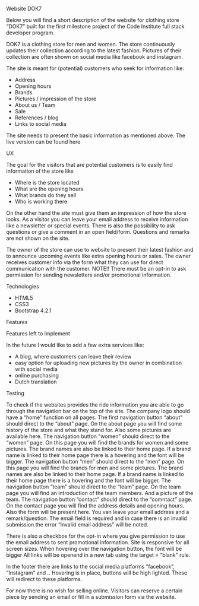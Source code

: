 Website DOK7

Below you will find a short description of the website for clothing store “DOK7”  built for the first milestone project of the Code Institute full stack developer program.

DOK7 is a clothing store for men and women.  The store continuously updates their collection according to the latest fashion.  Pictures of their collection are often shown on social media like facebook and instagram.

The site is meant for (potential) customers who seek for information like:
-	Address
-	Opening hours
-	Brands
-	Pictures / impression of the store
-	About us / Team
-	Sale
-	References / blog
-	Links to social media

The site needs to present the basic information as mentioned above.
The live version can be found here 


UX

The goal for the visitors that are potential customers is to easily find information of the store like
-	Where is the store located
-	What are the opening hours
-	What brands do they sell
-	Who is working there

On the other hand the site must give them an impression of how the store looks.
As a visitor you can leave your email address to receive information like a newsletter or special events.  There is also the possibility to ask questions or give a comment in an open field/form.
Questions and remarks are not shown on the site.

The owner of the store can use to website to present their latest fashion and to announce upcoming events like extra opening hours or sales.
The owner receives customer info via the form what they can use for direct communication with the customer.  NOTE!!  There must be an opt-in to ask permission for sending newsletters and/or promotional information.


Technologies

-	HTML5
-	CSS3
-	Bootstrap 4.2.1


Features


Features left to implement


In the future I would like to add a few extra services like:
-	A blog, where customers can leave their review
-	easy option for uploading new pictures by the owner in combination with social media
-	online purchasing
-	Dutch translation


Testing


To check if the websites provides the ride information you are able to go through the navigation bar on the top of the site.
The company logo should have a “home” function on all pages.
The first navigation button “about” should direct to the “about” page.  On the about page you will find some history of the store and what they stand for. Also some pictures are available here.
The  navigation button “women” should direct to the “women” page.  On this page you will find the brands for women and some pictures. The brand names are also be linked to their home page. 
If a brand name is linked to their home page there is a hovering and the font will be bigger.
The navigation button “men” should direct to the “men” page.  On this page you will find the brands for men and some pictures.  The brand names are also be linked to their home page. 
If a brand name is linked to their home page there is a hovering and the font will be bigger.
The navigation button “team” should direct to the “team” page.  On the team page you will find an introduction of the  team members. And a picture of the team.
The navigation button “contact” should direct to the “comntact” page.  On the contact page you will find the address details and opening hours. Also the form will be present here. You van leave your email address and a remark/question.  The email field is required and in case there is an invalid submission the error “invalid email address” will be noted.

There is also a checkbox for the opt-in where you give permission to use the email address to sent promotional information.
Site is responsive for all screen sizes.
When hovering over the navigation button, the font will be bigger
All links will be openend in a new tab using the target = “blank” rule.

In the footer there are links to the social media platforms “facebook”, “Instagram” and ..
Hovering is in place, buttons will be high lighted.
These will redirect to these platforms. 




For now there is no wish for selling online.  Visitors can reserve a certain piece by sending an email or fill in a submission form via the website.
